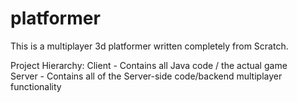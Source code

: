 # platformer
This is a multiplayer 3d platformer written completely from Scratch.

Project Hierarchy:
Client - Contains all Java code / the actual game
<br/>
Server - Contains all of the Server-side code/backend multiplayer functionality
